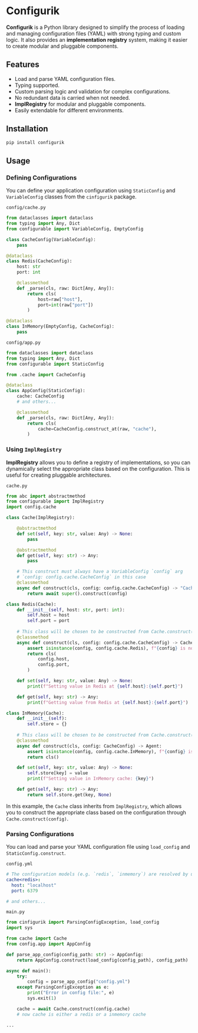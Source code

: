 # Configurik

**Configurik** is a Python library designed to simplify the process of loading and managing configuration files (YAML) with strong typing and custom logic. It also provides an **implementation registry** system, making it easier to create modular and pluggable components.

## Features

- Load and parse YAML configuration files.
- Typing supported.
- Custom parsing logic and validation for complex configurations.
- No redundant data is carried when not needed.
- **ImplRegistry** for modular and pluggable components.
- Easily extendable for different environments.

## Installation

```bash
pip install configurik
```

## Usage

### Defining Configurations

You can define your application configuration using `StaticConfig` and `VariableConfig` classes from the `cinfigurik` package.

`config/cache.py`
```python
from dataclasses import dataclass
from typing import Any, Dict
from configurable import VariableConfig, EmptyConfig

class CacheConfig(VariableConfig):
    pass

@dataclass
class Redis(CacheConfig):
    host: str
    port: int

    @classmethod
    def _parse(cls, raw: Dict[Any, Any]):
        return cls(
            host=raw["host"],
            port=int(raw["port"])
        )

@dataclass
class InMemory(EmptyConfig, CacheConfig):
    pass
```

`config/app.py`
```python
from dataclasses import dataclass
from typing import Any, Dict
from configurable import StaticConfig

from .cache import CacheConfig

@dataclass
class AppConfig(StaticConfig):
    cache: CacheConfig
    # and others...

    @classmethod
    def _parse(cls, raw: Dict[Any, Any]):
        return cls(
            cache=CacheConfig.construct_at(raw, "cache"),
        )
```

### Using `ImplRegistry`

**ImplRegistry** allows you to define a registry of implementations, so you can dynamically select the appropriate class based on the configuration. This is useful for creating pluggable architectures.

`cache.py`
```python
from abc import abstractmethod
from configurable import ImplRegistry
import config.cache

class Cache(ImplRegistry):

    @abstractmethod
    def set(self, key: str, value: Any) -> None:
        pass

    @abstractmethod
    def get(self, key: str) -> Any:
        pass

    # This construct must always have a VariableConfig `config` arg
    # `config: config.cache.CacheConfig` in this case
    @classmethod
    async def construct(cls, config: config.cache.CacheConfig) -> "Cache":
        return await super().construct(config)

class Redis(Cache):
    def __init__(self, host: str, port: int):
        self.host = host
        self.port = port
    
    # This class will be chosen to be constructed from Cache.construct(config) if the config class name is `Redis`
    @classmethod
    async def construct(cls, config: config.cache.CacheConfig) -> Cache:
        assert isinstance(config, config.cache.Redis), f"{config} is not a config.cache.Redis"
        return cls(
            config.host,
            config.port,
        )

    def set(self, key: str, value: Any) -> None:
        print(f"Setting value in Redis at {self.host}:{self.port}")

    def get(self, key: str) -> Any:
        print(f"Getting value from Redis at {self.host}:{self.port}")

class InMemory(Cache):
    def __init__(self):
        self.store = {}
    
    # This class will be chosen to be constructed from Cache.construct(config) if the config class name is `InMemory`
    @classmethod
    async def construct(cls, config: CacheConfig) -> Agent:
        assert isinstance(config, config.cache.InMemory), f"{config} is not a config.cache.InMemory"
        return cls()

    def set(self, key: str, value: Any) -> None:
        self.store[key] = value
        print(f"Setting value in InMemory cache: {key}")

    def get(self, key: str) -> Any:
        return self.store.get(key, None)

```

In this example, the `Cache` class inherits from `ImplRegistry`, which allows you to construct the appropriate class based on the configuration through `Cache.construct(config)`.


### Parsing Configurations

You can load and parse your YAML configuration file using `load_config` and `StaticConfig.construct`.

`config.yml`
```yaml
# The configuration models (e.g. `redis`, `inmemory`) are resolved by using `<...>` with lowercase class name.
cache<redis>:
  host: "localhost"
  port: 6379

# and others...
```

`main.py`
```python
from cinfigurik import ParsingConfigException, load_config
import sys

from cache import Cache
from config.app import AppConfig

def parse_app_config(config_path: str) -> AppConfig:
    return AppConfig.construct(load_config(config_path), config_path)

async def main():
    try:
        config = parse_app_config("config.yml")
    except ParsingConfigException as e:
        print("Error in config file:", e)
        sys.exit(1)

    cache = await Cache.construct(config.cache)
    # now cache is either a redis or a inmemory cache

...
```